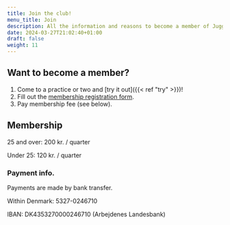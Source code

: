 ```yaml
---
title: Join the club!
menu_title: Join
description: All the information and reasons to become a member of Jugger Copenhagen.
date: 2024-03-27T21:02:40+01:00
draft: false
weight: 11
---
```


## Want to become a member?

1. Come to a practice or two and [try it out]({{< ref "try" >}})!
2. Fill out the [membership registration form](https://tinyurl.com/juggercphregistration).
3. Pay membership fee (see below).

## Membership

25 and over: 200 kr. / quarter

Under 25: 120 kr. / quarter

### Payment info.

Payments are made by bank transfer.

Within Denmark: 5327-0246710

IBAN: DK4353270000246710 (Arbejdenes Landesbank)
